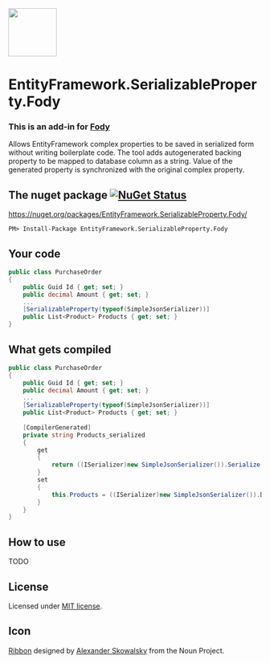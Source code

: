 <img src="https://raw.github.com/AlexanderKrutov/EntityFramework.SerializableProperty.Fody/master/Icons/package_icon.png" width="96" height="96" />

# EntityFramework.SerializableProperty.Fody

### This is an add-in for [Fody](https://github.com/Fody/Fody/) 

Allows EntityFramework complex properties to be saved in serialized form without writing boilerplate code.
The tool adds autogenerated backing property to be mapped to database column as a string. Value of the generated property is synchronized with the original complex property.

## The nuget package  [![NuGet Status](http://img.shields.io/nuget/v/EntityFramework.SerializableProperty.Fody.svg?style=flat)](https://www.nuget.org/packages/EntityFramework.SerializableProperty.Fody/)

https://nuget.org/packages/EntityFramework.SerializableProperty.Fody/

    PM> Install-Package EntityFramework.SerializableProperty.Fody

## Your code
```csharp
public class PurchaseOrder
{
    public Guid Id { get; set; }    
    public decimal Amount { get; set; }
    ...
    [SerializableProperty(typeof(SimpleJsonSerializer))]
    public List<Product> Products { get; set; }
}
```
## What gets compiled
```csharp
public class PurchaseOrder
{
    public Guid Id { get; set; }    
    public decimal Amount { get; set; }
    ...
    [SerializableProperty(typeof(SimpleJsonSerializer))]
    public List<Product> Products { get; set; }
    
    [CompilerGenerated]
    private string Products_serialized
    {
        get
        {
            return ((ISerializer)new SimpleJsonSerializer()).Serialize(this.Products);
        }
        set
        {
            this.Products = ((ISerializer)new SimpleJsonSerializer()).Deserialize<List<Product>>(value);
        }
    }
}
```

## How to use
TODO

## License
Licensed under [MIT license](LICENSE).

## Icon

<a href="https://thenounproject.com/term/ribbon/339989/" target="_blank">Ribbon</a> designed by <a href="
https://thenounproject.com/sandorsz/" target="_blank">Alexander Skowalsky</a> from the Noun Project.
